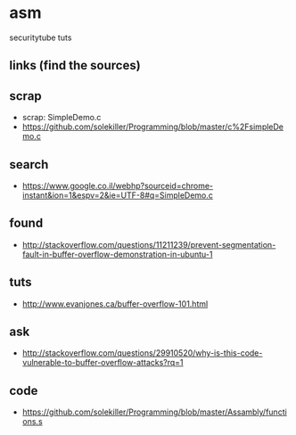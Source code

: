 # asm
securitytube tuts
 
 
 links (find the sources)
 -----
 
scrap
-----
- scrap: SimpleDemo.c
- https://github.com/solekiller/Programming/blob/master/c%2FsimpleDemo.c


search
---
- https://www.google.co.il/webhp?sourceid=chrome-instant&ion=1&espv=2&ie=UTF-8#q=SimpleDemo.c

found
-----
- http://stackoverflow.com/questions/11211239/prevent-segmentation-fault-in-buffer-overflow-demonstration-in-ubuntu-1

tuts
-----
- http://www.evanjones.ca/buffer-overflow-101.html


ask
----
- http://stackoverflow.com/questions/29910520/why-is-this-code-vulnerable-to-buffer-overflow-attacks?rq=1


code
----
-  https://github.com/solekiller/Programming/blob/master/Assambly/functions.s
